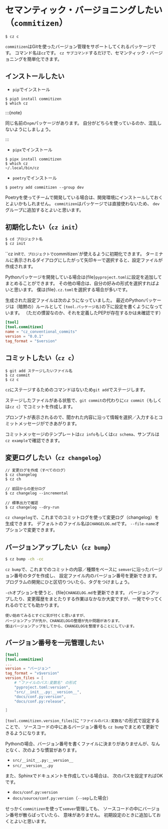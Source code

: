 # セマンティック・バージョニングしたい（``commitizen``）

```console
$ cz c
```

``commitizen``はGitを使ったバージョン管理をサポートしてくれるパッケージです。
コマンド名は``cz``です。
``cz サブコマンド``するだけで、セマンティック・バージョニングを簡単化できます。

## インストールしたい

- `pip`でインストール

```console
$ pip3 install commitizen
$ which cz
```

:::{note}

同じ名前の``npm``パッケージがあります。
自分がどちらを使っているのか、混乱しないようにしましょう。

:::

- `pipx`でインストール

```console
$ pipx install commitizen
$ which cz
~/.local/bin/cz
```

- `poetry`でインストール

```console
$ poetry add commitizen --group dev
```

Poetryを使ってチームで開発している場合は、開発環境にインストールしておくとよいかもしれません。
``commitizen``はパッケージでは直接使わないため、
``dev``グループに追加するとよいと思います。

## 初期化したい（``cz init``）

```bash
$ cd プロジェクト名
$ cz init
```

``cz init`で、プロジェクトで`commitizen`が使えるように初期化できます。
ターミナルに表示されるダイアログにしたがって矢印キーで選択すると、設定ファイルが作成されます。

Pythonパッケージを開発している場合は{file}`pyproject.toml`に設定を追加してまとめることができます。
その他の場合は、自分の好みの形式を選択すればよいと思います。
僕は{file}`.cz.toml`を選択する場合が多いです。

生成された設定ファイルは次のようになっていました。
最近のPythonパッケージは（暗黙の）ルールとして
``[tool.パッケージ名]``の下に設定を書くようになっています。
（ただの慣習なのか、それを定義したPEPが存在するかは未確認です）

```toml
[tool]
[tool.commitizen]
name = "cz_conventional_commits"
version = "0.0.1"
tag_format = "$version"
```

## コミットしたい（``cz c``）

```console
$ git add ステージしたいファイル名
$ cz commit
$ cz c

```

``cz``にステージするためのコマンドはないため``git add``でステージします。

ステージしたファイルがある状態で、``git commit``の代わりに``cz commit``（もしくは`cz c`）でコミットを作成します。

プロンプトが表示されるので、聞かれた内容に沿って情報を選択／入力するとコミットメッセージができあがります。

コミットメッセージのテンプレートは``cz info``もしくは``cz schema``、サンプルは``cz example``で確認できます。

## 変更ログしたい（``cz changelog``）

```console
// 変更ログを作成（すべてのログ）
$ cz changelog
$ cz ch

// 前回からの差分ログ
$ cz changelog --incremental

// 標準出力で確認
$ cz changelog --dry-run
```

`cz changelog`で、これまでのコミットログを使って変更ログ（changelog）を生成できます。
デフォルトのファイル名は``CHANGELOG.md``です。
`--file-name`オプションで変更できます。

## バージョンアップしたい（``cz bump``）

```bash
$ cz bump -ch -cc
```

``cz bump``で、これまでのコミットの内容／種類をベースに
``semver``に沿ったバージョン番号のタグを作成し、
設定ファイル内のバージョン番号を更新できます。
プログラムの開発にひと区切りついたら、タグをつけましょう。

``-ch``オプションを使うと、{file}`CHANGELOG.md`を更新できます。
バージョンアップしたり、変更履歴をまとたりする作業はなかなか大変ですが、一発でやってくれるのでとても助かります。

```{note}
使い始めてみるとすぐに気が付くと思いますが、
バージョンアップが先か、CHANGELOGの整理が先か問題があります。
僕はバージョンアップをしてから、CHANGELOGを整理することにしています。
```

## バージョン番号を一元管理したい

```toml
[tool]
[tool.commitizen]
...
version = "バージョン"
tag_format = "v$version"
version_files = [
    # "ファイルのパス:変数名" の形式
    "pyproject.toml:version",
    "src/__init__.py:__version__",
    "docs/conf.py:version",
    "docs/conf.py:release",

]
```

``[tool.commitizen.version_files]``に
`"ファイルのパス:変数名"`の形式で設定することで、
ソースコードの中にあるバージョン番号も
`cz bump`でまとめて更新できるようになります。

Pythonの場合、バージョン番号を書くファイルに決まりがありませんが、なんとなく、次のような慣習があります。

- ``src/__init__.py:__version__``
- ``src/__version__.py``

また、Sphinxでドキュメントを作成している場合は、
次のパスを設定すればOKです。

- `docs/conf.py:version`
- `docs/source/conf.py:version`（`--sep`した場合）

せっかく`commitizen`を使って`semver`管理しても、
ソースコードの中にバージョン番号が散らばっていたら、
意味がありません。
初期設定のときに追加しておくとよいと思います。
